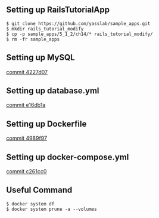 ## Setting up RailsTutorialApp

```
$ git clone https://github.com/yasslab/sample_apps.git
$ mkdir rails_tutorial_modify
$ cp -p sample_apps/5_1_2/ch14/* rails_tutorial_modify/
$ rm -fr sample_apps
```

## Setting up MySQL
[commit 4227d07](https://github.com/dev-sota/rails-tutorial-modify/commit/4227d07c1f5443cb5dac9e3a5d8fc84a0ca19fbe)

## Setting up database.yml
[commit e16db1a](https://github.com/dev-sota/rails-tutorial-modify/commit/e16db1a507db230373c3adffd166a21b67505d8a)

## Setting up Dockerfile
[commit 4989f97](https://github.com/dev-sota/rails-tutorial-modify/commit/4989f97e371d109f1aa80ca8f61a4ae452c98584)

## Setting up docker-compose.yml
[commit c261cc0](https://github.com/dev-sota/rails-tutorial-modify/commit/c261cc01216e5f997c430429a7cfffabca6f3061)

## Useful Command
```
$ docker system df
$ docker system prune -a --volumes
```
